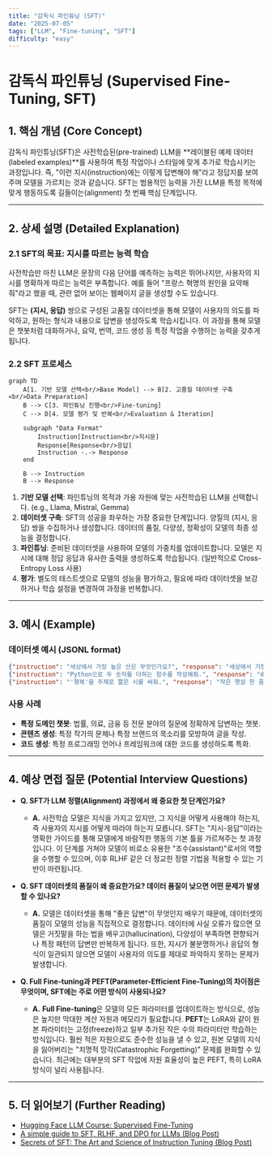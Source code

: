 ```yaml
---
title: "감독식 파인튜닝 (SFT)"
date: "2025-07-05"
tags: ["LLM", "Fine-tuning", "SFT"]
difficulty: "easy"
---
```


# 감독식 파인튜닝 (Supervised Fine-Tuning, SFT)

## 1. 핵심 개념 (Core Concept)

감독식 파인튜닝(SFT)은 사전학습된(pre-trained) LLM을 **레이블된 예제 데이터(labeled examples)**를 사용하여 특정 작업이나 스타일에 맞게 추가로 학습시키는 과정입니다. 즉, "이런 지시(instruction)에는 이렇게 답변해야 해"라고 정답지를 보여주며 모델을 가르치는 것과 같습니다. SFT는 범용적인 능력을 가진 LLM을 특정 목적에 맞게 행동하도록 길들이는(alignment) 첫 번째 핵심 단계입니다.

---

## 2. 상세 설명 (Detailed Explanation)

### 2.1 SFT의 목표: 지시를 따르는 능력 학습

사전학습만 마친 LLM은 문장의 다음 단어를 예측하는 능력은 뛰어나지만, 사용자의 지시를 명확하게 따르는 능력은 부족합니다. 예를 들어 "프랑스 혁명의 원인을 요약해줘"라고 했을 때, 관련 없어 보이는 웹페이지 글을 생성할 수도 있습니다. 

SFT는 **(지시, 응답)** 쌍으로 구성된 고품질 데이터셋을 통해 모델이 사용자의 의도를 파악하고, 원하는 형식과 내용으로 답변을 생성하도록 학습시킵니다. 이 과정을 통해 모델은 챗봇처럼 대화하거나, 요약, 번역, 코드 생성 등 특정 작업을 수행하는 능력을 갖추게 됩니다.

### 2.2 SFT 프로세스

```mermaid
graph TD
    A[1. 기반 모델 선택<br/>Base Model] --> B[2. 고품질 데이터셋 구축<br/>Data Preparation]
    B --> C[3. 파인튜닝 진행<br/>Fine-tuning]
    C --> D[4. 모델 평가 및 반복<br/>Evaluation & Iteration]

    subgraph "Data Format"
        Instruction[Instruction<br/>지시문] 
        Response[Response<br/>응답]
        Instruction -.-> Response
    end

    B --> Instruction
    B --> Response
```

1.  **기반 모델 선택**: 파인튜닝의 목적과 가용 자원에 맞는 사전학습된 LLM을 선택합니다. (e.g., Llama, Mistral, Gemma)
2.  **데이터셋 구축**: SFT의 성공을 좌우하는 가장 중요한 단계입니다. 양질의 (지시, 응답) 쌍을 수집하거나 생성합니다. 데이터의 품질, 다양성, 정확성이 모델의 최종 성능을 결정합니다.
3.  **파인튜닝**: 준비된 데이터셋을 사용하여 모델의 가중치를 업데이트합니다. 모델은 지시에 대해 정답 응답과 유사한 출력을 생성하도록 학습됩니다. (일반적으로 Cross-Entropy Loss 사용)
4.  **평가**: 별도의 테스트셋으로 모델의 성능을 평가하고, 필요에 따라 데이터셋을 보강하거나 학습 설정을 변경하여 과정을 반복합니다.

---

## 3. 예시 (Example)

### 데이터셋 예시 (JSONL format)

```json
{"instruction": "세상에서 가장 높은 산은 무엇인가요?", "response": "세상에서 가장 높은 산은 에베레스트 산입니다."}
{"instruction": "Python으로 두 숫자를 더하는 함수를 작성해줘.", "response": "def add_numbers(a, b):\n  return a + b"}
{"instruction": "'행복'을 주제로 짧은 시를 써줘.", "response": "작은 햇살 한 줌에 미소 짓고,\n따스한 차 한 잔에 온기를 느끼네.\n소박한 일상 속에 피어나는 것,\n그것이 바로 행복이라네."}
```

### 사용 사례

*   **특정 도메인 챗봇**: 법률, 의료, 금융 등 전문 분야의 질문에 정확하게 답변하는 챗봇.
*   **콘텐츠 생성**: 특정 작가의 문체나 특정 브랜드의 목소리를 모방하여 글을 작성.
*   **코드 생성**: 특정 프로그래밍 언어나 프레임워크에 대한 코드를 생성하도록 특화.

---

## 4. 예상 면접 질문 (Potential Interview Questions)

*   **Q. SFT가 LLM 정렬(Alignment) 과정에서 왜 중요한 첫 단계인가요?**
    *   **A.** 사전학습 모델은 지식을 가지고 있지만, 그 지식을 어떻게 사용해야 하는지, 즉 사용자의 지시를 어떻게 따라야 하는지 모릅니다. SFT는 "지시-응답"이라는 명확한 가이드를 통해 모델에게 바람직한 행동의 기본 틀을 가르쳐주는 첫 과정입니다. 이 단계를 거쳐야 모델이 비로소 유용한 "조수(assistant)"로서의 역할을 수행할 수 있으며, 이후 RLHF 같은 더 정교한 정렬 기법을 적용할 수 있는 기반이 마련됩니다.

*   **Q. SFT 데이터셋의 품질이 왜 중요한가요? 데이터 품질이 낮으면 어떤 문제가 발생할 수 있나요?**
    *   **A.** 모델은 데이터셋을 통해 "좋은 답변"이 무엇인지 배우기 때문에, 데이터셋의 품질이 모델의 성능을 직접적으로 결정합니다. 데이터에 사실 오류가 많으면 모델은 거짓말을 하는 법을 배우고(hallucination), 다양성이 부족하면 편향되거나 특정 패턴의 답변만 반복하게 됩니다. 또한, 지시가 불분명하거나 응답의 형식이 일관되지 않으면 모델이 사용자의 의도를 제대로 파악하지 못하는 문제가 발생합니다.

*   **Q. Full Fine-tuning과 PEFT(Parameter-Efficient Fine-Tuning)의 차이점은 무엇이며, SFT에는 주로 어떤 방식이 사용되나요?**
    *   **A.** **Full Fine-tuning**은 모델의 모든 파라미터를 업데이트하는 방식으로, 성능은 높지만 막대한 계산 자원과 메모리가 필요합니다. **PEFT**는 LoRA와 같이 원본 파라미터는 고정(freeze)하고 일부 추가된 작은 수의 파라미터만 학습하는 방식입니다. 훨씬 적은 자원으로도 준수한 성능을 낼 수 있고, 원본 모델의 지식을 잃어버리는 "치명적 망각(Catastrophic Forgetting)" 문제를 완화할 수 있습니다. 최근에는 대부분의 SFT 작업에 자원 효율성이 높은 PEFT, 특히 LoRA 방식이 널리 사용됩니다.

---

## 5. 더 읽어보기 (Further Reading)

*   [Hugging Face LLM Course: Supervised Fine-Tuning](https://huggingface.co/learn/llm-course/en/chapter/4/sft)
*   [A simple guide to SFT, RLHF, and DPO for LLMs (Blog Post)](https://medium.com/@siddharth.ananth/a-simple-guide-to-sft-rlhf-and-dpo-for-llms-2a2ff2966a37)
*   [Secrets of SFT: The Art and Science of Instruction Tuning (Blog Post)](https://www.determined.ai/blog/secrets-of-sft)
